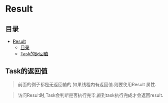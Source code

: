 # Result
## 目录
<!-- TOC -->

- [Result](#result)
    - [目录](#目录)
    - [Task的返回值](#task的返回值)

<!-- /TOC -->

## Task的返回值
> 前面的例子都是无返回值的,如果线程内有返回值.则要使用Result
属性.

> 访问Result时,Task会判断是否执行完毕,直到task执行完成才会返回result.